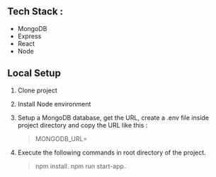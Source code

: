 ## Tech Stack :
  * MongoDB
  * Express
  * React
  * Node

## Local Setup
1. Clone project
2. Install Node environment
3. Setup  a MongoDB database, get the URL, create a .env file inside project directory and copy the URL like this :
     >  MONGODB_URL=<string url>
4. Execute the following commands in root directory of the project.

      > npm install.
      > npm run start-app.




